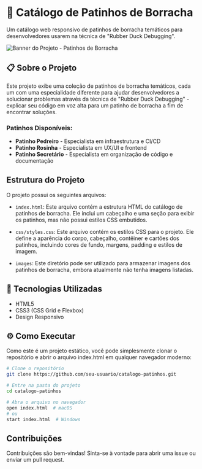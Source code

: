 # 🦆 Catálogo de Patinhos de Borracha

Um catálogo web responsivo de patinhos de borracha temáticos para desenvolvedores usarem na técnica de "Rubber Duck Debugging".

![Banner do Projeto - Patinhos de Borracha](https://via.placeholder.com/800x400?text=Cat%C3%A1logo+de+Patinhos+de+Borracha)

## 📋 Sobre o Projeto

Este projeto exibe uma coleção de patinhos de borracha temáticos, cada um com uma especialidade diferente para ajudar desenvolvedores a solucionar problemas através da técnica de "Rubber Duck Debugging" - explicar seu código em voz alta para um patinho de borracha a fim de encontrar soluções.

### Patinhos Disponíveis:

- **Patinho Pedreiro** - Especialista em infraestrutura e CI/CD
- **Patinho Rosinha** - Especialista em UX/UI e frontend
- **Patinho Secretário** - Especialista em organização de código e documentação

## Estrutura do Projeto

O projeto possui os seguintes arquivos:

- `index.html`: Este arquivo contém a estrutura HTML do catálogo de patinhos de borracha. Ele inclui um cabeçalho e uma seção para exibir os patinhos, mas não possui estilos CSS embutidos.
  
- `css/styles.css`: Este arquivo contém os estilos CSS para o projeto. Ele define a aparência do corpo, cabeçalho, contêiner e cartões dos patinhos, incluindo cores de fundo, margens, padding e estilos de imagem.
  
- `images`: Este diretório pode ser utilizado para armazenar imagens dos patinhos de borracha, embora atualmente não tenha imagens listadas.

## 🚀 Tecnologias Utilizadas

- HTML5
- CSS3 (CSS Grid e Flexbox)
- Design Responsivo

## ⚙️ Como Executar

Como este é um projeto estático, você pode simplesmente clonar o repositório e abrir o arquivo index.html em qualquer navegador moderno:

```bash
# Clone o repositório
git clone https://github.com/seu-usuario/catalogo-patinhos.git

# Entre na pasta do projeto
cd catalogo-patinhos

# Abra o arquivo no navegador
open index.html  # macOS
# ou
start index.html  # Windows
```

## Contribuições

Contribuições são bem-vindas! Sinta-se à vontade para abrir uma issue ou enviar um pull request.